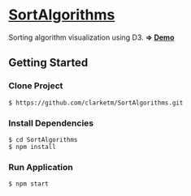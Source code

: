 # [SortAlgorithms](https://www.travismclarke.com/sort-algorithms/)
Sorting algorithm visualization using D3. **=> [Demo](https://www.travismclarke.com/sort-algorithms/)**

## Getting Started

### Clone Project
```shell
$ https://github.com/clarketm/SortAlgorithms.git
```

### Install Dependencies
```shell
$ cd SortAlgorithms
$ npm install
```

### Run Application
```shell
$ npm start
```
